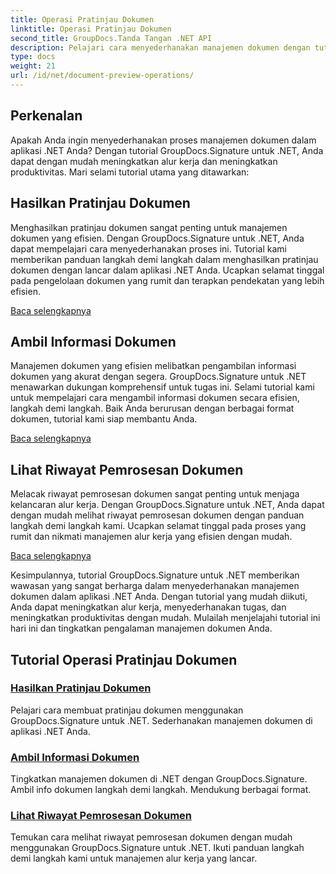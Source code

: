 ```yaml
---
title: Operasi Pratinjau Dokumen
linktitle: Operasi Pratinjau Dokumen
second_title: GroupDocs.Tanda Tangan .NET API
description: Pelajari cara menyederhanakan manajemen dokumen dengan tutorial GroupDocs.Signature untuk .NET. Sederhanakan tugas, tingkatkan alur kerja, dan tingkatkan produktivitas dengan mudah.
type: docs
weight: 21
url: /id/net/document-preview-operations/
---
```

## Perkenalan

Apakah Anda ingin menyederhanakan proses manajemen dokumen dalam aplikasi .NET Anda? Dengan tutorial GroupDocs.Signature untuk .NET, Anda dapat dengan mudah meningkatkan alur kerja dan meningkatkan produktivitas. Mari selami tutorial utama yang ditawarkan:

## Hasilkan Pratinjau Dokumen

Menghasilkan pratinjau dokumen sangat penting untuk manajemen dokumen yang efisien. Dengan GroupDocs.Signature untuk .NET, Anda dapat mempelajari cara menyederhanakan proses ini. Tutorial kami memberikan panduan langkah demi langkah dalam menghasilkan pratinjau dokumen dengan lancar dalam aplikasi .NET Anda. Ucapkan selamat tinggal pada pengelolaan dokumen yang rumit dan terapkan pendekatan yang lebih efisien.

[Baca selengkapnya](./generate-document-preview/)

## Ambil Informasi Dokumen

Manajemen dokumen yang efisien melibatkan pengambilan informasi dokumen yang akurat dengan segera. GroupDocs.Signature untuk .NET menawarkan dukungan komprehensif untuk tugas ini. Selami tutorial kami untuk mempelajari cara mengambil informasi dokumen secara efisien, langkah demi langkah. Baik Anda berurusan dengan berbagai format dokumen, tutorial kami siap membantu Anda.

[Baca selengkapnya](./retrieve-document-information/)

## Lihat Riwayat Pemrosesan Dokumen

Melacak riwayat pemrosesan dokumen sangat penting untuk menjaga kelancaran alur kerja. Dengan GroupDocs.Signature untuk .NET, Anda dapat dengan mudah melihat riwayat pemrosesan dokumen dengan panduan langkah demi langkah kami. Ucapkan selamat tinggal pada proses yang rumit dan nikmati manajemen alur kerja yang efisien dengan mudah.

[Baca selengkapnya](./view-document-processing-history/)

Kesimpulannya, tutorial GroupDocs.Signature untuk .NET memberikan wawasan yang sangat berharga dalam menyederhanakan manajemen dokumen dalam aplikasi .NET Anda. Dengan tutorial yang mudah diikuti, Anda dapat meningkatkan alur kerja, menyederhanakan tugas, dan meningkatkan produktivitas dengan mudah. Mulailah menjelajahi tutorial ini hari ini dan tingkatkan pengalaman manajemen dokumen Anda.
## Tutorial Operasi Pratinjau Dokumen
### [Hasilkan Pratinjau Dokumen](./generate-document-preview/)
Pelajari cara membuat pratinjau dokumen menggunakan GroupDocs.Signature untuk .NET. Sederhanakan manajemen dokumen di aplikasi .NET Anda.
### [Ambil Informasi Dokumen](./retrieve-document-information/)
Tingkatkan manajemen dokumen di .NET dengan GroupDocs.Signature. Ambil info dokumen langkah demi langkah. Mendukung berbagai format.
### [Lihat Riwayat Pemrosesan Dokumen](./view-document-processing-history/)
Temukan cara melihat riwayat pemrosesan dokumen dengan mudah menggunakan GroupDocs.Signature untuk .NET. Ikuti panduan langkah demi langkah kami untuk manajemen alur kerja yang lancar.